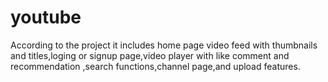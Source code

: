 # youtube
According to the project it includes home page video feed with thumbnails and titles,loging or signup page,video player with like  comment and recommendation ,search functions,channel page,and upload features.
